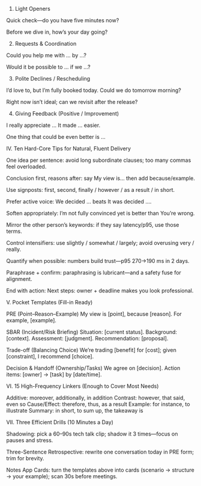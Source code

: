 1) Light Openers

Quick check—do you have five minutes now?

Before we dive in, how’s your day going?

2) Requests & Coordination

Could you help me with … by …?

Would it be possible to … if we …?

3) Polite Declines / Rescheduling

I’d love to, but I’m fully booked today. Could we do tomorrow morning?

Right now isn’t ideal; can we revisit after the release?

4) Giving Feedback (Positive / Improvement)

I really appreciate … It made … easier.

One thing that could be even better is …

IV. Ten Hard-Core Tips for Natural, Fluent Delivery

One idea per sentence: avoid long subordinate clauses; too many commas feel overloaded.

Conclusion first, reasons after: say My view is… then add because/example.

Use signposts: first, second, finally / however / as a result / in short.

Prefer active voice: We decided … beats It was decided ….

Soften appropriately: I’m not fully convinced yet is better than You’re wrong.

Mirror the other person’s keywords: if they say latency/p95, use those terms.

Control intensifiers: use slightly / somewhat / largely; avoid overusing very / really.

Quantify when possible: numbers build trust—p95 270→190 ms in 2 days.

Paraphrase + confirm: paraphrasing is lubricant—and a safety fuse for alignment.

End with action: Next steps: owner + deadline makes you look professional.

V. Pocket Templates (Fill-in Ready)

PRE (Point–Reason–Example)
My view is [point], because [reason]. For example, [example].

SBAR (Incident/Risk Briefing)
Situation: [current status]. Background: [context]. Assessment: [judgment]. Recommendation: [proposal].

Trade-off (Balancing Choice)
We’re trading [benefit] for [cost]; given [constraint], I recommend [choice].

Decision & Handoff (Ownership/Tasks)
We agree on [decision]. Action items: [owner] → [task] by [date/time].

VI. 15 High-Frequency Linkers (Enough to Cover Most Needs)

Additive: moreover, additionally, in addition
Contrast: however, that said, even so
Cause/Effect: therefore, thus, as a result
Example: for instance, to illustrate
Summary: in short, to sum up, the takeaway is

VII. Three Efficient Drills (10 Minutes a Day)

Shadowing: pick a 60–90s tech talk clip; shadow it 3 times—focus on pauses and stress.

Three-Sentence Retrospective: rewrite one conversation today in PRE form; trim for brevity.

Notes App Cards: turn the templates above into cards (scenario → structure → your example); scan 30s before meetings.
